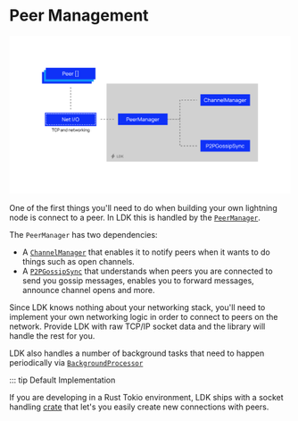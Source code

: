 # Peer Management
![Peer Management](../assets/ldk-peer-management.svg)

One of the first things you'll need to do when building your own lightning node is connect to a peer. In LDK this is handled by the [`PeerManager`](https://docs.rs/lightning/*/lightning/ln/peer_handler/struct.PeerManager.html).

The `PeerManager` has two dependencies: 
 - A [`ChannelManager`](https://docs.rs/lightning/*/lightning/ln/channelmanager/index.html) that enables it to notify peers when it wants to do things such as open channels.
 - A [`P2PGossipSync`](https://docs.rs/lightning/*/lightning/routing/gossip/struct.P2PGossipSync.html) that understands when peers you are connected to send you gossip messages, enables you to forward messages, announce channel opens and more. 

Since LDK knows nothing about your networking stack, you'll need to implement your own networking logic in order to connect to peers on the network. Provide LDK with raw TCP/IP socket data and the library will handle the rest for you.

LDK also handles a number of background tasks that need to happen periodically via [`BackgroundProcessor`](https://docs.rs/lightning-background-processor/*/lightning_background_processor/struct.BackgroundProcessor.html)

::: tip Default Implementation

If you are developing in a Rust Tokio environment, LDK ships with a socket handling [crate](https://docs.rs/lightning-net-tokio/*/lightning_net_tokio/) that let's you easily create new connections with peers. 


